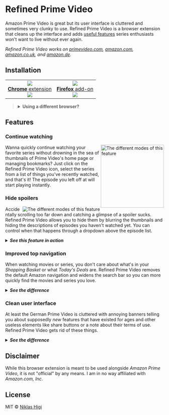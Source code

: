 # Refined Prime Video

Amazon Prime Video is great but its user interface is cluttered and sometimes very clunky to use. Refined Prime Video is a browser extension that cleans up the interface and adds [useful features](#features) series enthusiasts won't want to live without ever again.

_Refined Prime Video works on [primevideo.com][pv-global], [amazon.com][pv-us], [amazon.co.uk][pv-uk], and [amazon.de][pv-de]._

## Installation

<table>
  <tbody>
    <tr>
      <td align="center">
        <a href="https://chrome.google.com/webstore/detail/refined-prime-video/pieemlagbhnombolehnjdoaoojpphedd"><img src="https://raw.githubusercontent.com/alrra/browser-logos/master/src/chrome/chrome_64x64.png"></a>
        <br>
        <a href="https://chrome.google.com/webstore/detail/refined-prime-video/pieemlagbhnombolehnjdoaoojpphedd"><strong>Chrome</strong> extension</a>
        <br>
        <a href="https://chrome.google.com/webstore/detail/refined-prime-video/pieemlagbhnombolehnjdoaoojpphedd"><img valign="middle" src="https://img.shields.io/chrome-web-store/v/pieemlagbhnombolehnjdoaoojpphedd.svg?label=version&style=flat-square"></a>
        <br>
      </td>
      <td align="center">
        <a href="https://chrome.google.com/webstore/detail/refined-prime-video/pieemlagbhnombolehnjdoaoojpphedd"><img src="https://raw.githubusercontent.com/alrra/browser-logos/master/src/firefox/firefox_64x64.png"></a>
        <br>
        <a href="https://addons.mozilla.org/firefox/addon/refined-prime-video"><strong>Firefox</strong> add-on</a>
        <br>
        <a href="https://chrome.google.com/webstore/detail/refined-prime-video/pieemlagbhnombolehnjdoaoojpphedd"><img valign="middle" src="https://img.shields.io/amo/v/refined-prime-video.svg?label=version&style=flat-square"></a>
      </td>
    </tr>
  </tbody>
</table>

<blockquote>
  <details>
    <summary>
      <strong>Using a different browser?</strong>
    </summary>
    <br>
    Other browsers are not officially supported at the moment, but there are some workarounds:
    <p></p>
    <table>
      <tbody>
        <tr>
          <td align="center">
            <img valign="middle" src="https://raw.githubusercontent.com/alrra/browser-logos/master/src/edge/edge_24x24.png">
            <br>
            <strong>Edge</strong>
          </td>
          <td>
            By <a href="https://microsoftedgesupport.microsoft.com/hc/en-us/articles/360017581013">enabling the <em>Allow extensions from other stores</em> setting</a> you can install <a href="https://chrome.google.com/webstore/detail/refined-prime-video/pieemlagbhnombolehnjdoaoojpphedd">the Chrome extension</a> in Edge. Please note that, as of September 2019, this feature is <strong>only</strong> availabe in <a href="https://www.microsoftedgeinsider.com">preview builds of Edge</a>.
          </td>
        </tr>
        <tr>
          <td align="center">
            <img valign="middle" src="https://raw.githubusercontent.com/alrra/browser-logos/master/src/opera/opera_24x24.png">
            <br>
            <strong>Opera</strong>
          </td>
          <td>
            Using <a href="https://addons.opera.com/en/extensions/details/download-chrome-extension-9/">this extension</a>, you can install <a href="https://chrome.google.com/webstore/detail/refined-prime-video/pieemlagbhnombolehnjdoaoojpphedd">the Chrome extension</a> in Opera.
          </td>
        </tr>
      </tbody>
    </table>
  </details>
</blockquote>

## Features

### Continue watching

<img align="right" width=200 title="The different modes of this feature" src="https://user-images.githubusercontent.com/29176678/58662651-027ba200-832b-11e9-917f-74f5a12f0436.png">

Wanna quickly continue watching your favorite series without drowning in the sea of thumbnails of Prime Video's home page or managing bookmarks? Just click on the Refined Prime Video icon, select the series from a list of things you've recently watched, and that's it! The episode you left off at will start playing instantly.

### Hide spoilers

<img align="right" title="The different modes of this feature" src="https://user-images.githubusercontent.com/29176678/58661188-8af84380-8327-11e9-82e8-c8f6f89c54e4.png">

Accidentally scrolling too far down and catching a glimpse of a spoiler sucks. Refined Prime Video allows you to hide them by blurring the thumbnails and hiding the descriptions of episodes you haven't watched yet. You can control when that happens through a dropdown above the episode list.

<details>
  <summary>
    <strong><em>See this feature in action</em></strong>
  </summary>

  <br>

  <img title="The 'Hide spoilers' feature in action" src="https://user-images.githubusercontent.com/29176678/43830483-9d9e8274-9b01-11e8-8441-8f9deb179ce3.gif">

  <em>This feature can now be configured from the settings (extension icon → ⚙️) but still works the same way.</em>
</details>


### Improved top navigation

When watching movies or series, you don't care about what's in your *Shopping Basket* or what *Today's Deals* are. Refined Prime Video removes the default Amazon navigation and widens the search bar so you can more quickly find the movies and series you love.

<details>
  <summary>
    <strong><em>See the difference</em></strong>
  </summary>

  <br>

  <img title="The navigation bar without Refined Prime Video" src="https://user-images.githubusercontent.com/29176678/43827618-9065af76-9afa-11e8-86ee-6efa5590995c.png">
  <img title="The navigation bar with Refined Prime Video" src="https://user-images.githubusercontent.com/29176678/43827628-9580ef20-9afa-11e8-81c2-8b548dc5cc85.png">
</details>

### Clean user interface

At least the German Prime Video is cluttered with annoying banners telling you about supposedly _new_ features that have existed for ages and other useless elements like share buttons or a note about their terms of use. Refined Prime Video gets rid of these things.


<details>
  <summary>
    <strong><em>See the difference</em></strong>
  </summary>

  <br>

  <img title="The interface without and with Refined Prime Video" src="https://user-images.githubusercontent.com/29176678/43651140-de7519f2-9741-11e8-9565-dcfdb6fbf898.png">
</details>

## Disclaimer

While this browser extension is meant to be used alongside _Amazon Prime Video_, it is not "official" by any means. I am in no way affiliated with _Amazon​.com, Inc_.

## License

MIT © [Niklas Higi](https://shroudedcode.com)

[pv-global]: https://www.primevideo.com/
[pv-us]: https://www.amazon.com/video
[pv-uk]: https://www.amazon.co.uk/video
[pv-de]: https://www.amazon.de/video

[cws]: https://chrome.google.com/webstore/detail/refined-prime-video/pieemlagbhnombolehnjdoaoojpphedd
[amo]: https://addons.mozilla.org/firefox/addon/refined-prime-video

